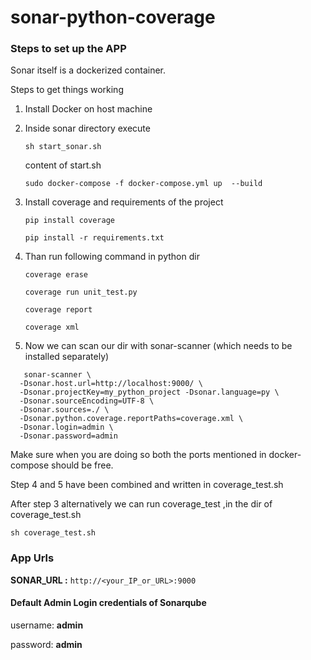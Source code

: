 # sonar-python-coverage


### Steps to set up the APP
Sonar itself is a dockerized container. 

Steps to get things working
1. Install Docker on host machine
2. Inside sonar directory execute

   ```sh start_sonar.sh``` 
   
   content of start.sh 
   
   ```sudo docker-compose -f docker-compose.yml up  --build```
3. Install coverage and requirements of the project

   ```pip install coverage ```
   
   ```pip install -r requirements.txt ```

4. Than run following command in python dir

    ```coverage erase``` 
    
    ```coverage run unit_test.py```
    
    ```coverage report```
    
    ```coverage xml```

5. Now we can scan our dir with sonar-scanner (which needs to be installed separately)

```
   sonar-scanner \
  -Dsonar.host.url=http://localhost:9000/ \
  -Dsonar.projectKey=my_python_project -Dsonar.language=py \
  -Dsonar.sourceEncoding=UTF-8 \
  -Dsonar.sources=./ \
  -Dsonar.python.coverage.reportPaths=coverage.xml \
  -Dsonar.login=admin \
  -Dsonar.password=admin
```

Make sure when you are doing so both the ports mentioned in docker-compose should be free.

Step 4 and 5 have been combined and written in coverage_test.sh 

After step 3 alternatively we can run coverage_test ,in the dir of coverage_test.sh

```sh coverage_test.sh```

### App Urls
**SONAR_URL :** `http://<your_IP_or_URL>:9000`


#### Default Admin Login credentials of Sonarqube
username: <b>admin</b> 

password: <b>admin</b>
